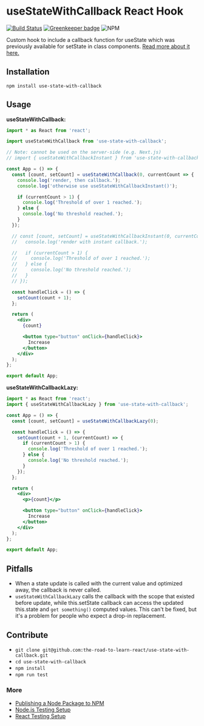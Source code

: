 # useStateWithCallback React Hook

[![Build Status](https://travis-ci.org/the-road-to-learn-react/use-state-with-callback.svg?branch=master)](https://travis-ci.org/the-road-to-learn-react/use-state-with-callback) [![Greenkeeper badge](https://badges.greenkeeper.io/the-road-to-learn-react/use-state-with-callback.svg)](https://greenkeeper.io/) ![NPM](https://img.shields.io/npm/l/use-state-with-callback.svg)

Custom hook to include a callback function for useState which was previously available for setState in class components. [Read more about it here.](https://www.robinwieruch.de/react-usestate-callback/)

## Installation

`npm install use-state-with-callback`

## Usage

**useStateWithCallback:**

```jsx
import * as React from 'react';

import useStateWithCallback from 'use-state-with-callback';

// Note: cannot be used on the server-side (e.g. Next.js)
// import { useStateWithCallbackInstant } from 'use-state-with-callback';

const App = () => {
  const [count, setCount] = useStateWithCallback(0, currentCount => {
    console.log('render, then callback.');
    console.log('otherwise use useStateWithCallbackInstant()');

    if (currentCount > 1) {
      console.log('Threshold of over 1 reached.');
    } else {
      console.log('No threshold reached.');
    }
  });

  // const [count, setCount] = useStateWithCallbackInstant(0, currentCount => {
  //   console.log('render with instant callback.');

  //   if (currentCount > 1) {
  //     console.log('Threshold of over 1 reached.');
  //   } else {
  //     console.log('No threshold reached.');
  //   }
  // });

  const handleClick = () => {
    setCount(count + 1);
  };

  return (
    <div>
      {count}

      <button type="button" onClick={handleClick}>
        Increase
      </button>
    </div>
  );
};

export default App;
```

**useStateWithCallbackLazy:**

```jsx
import * as React from 'react';
import { useStateWithCallbackLazy } from 'use-state-with-callback';

const App = () => {
  const [count, setCount] = useStateWithCallbackLazy(0);

  const handleClick = () => {
    setCount(count + 1, (currentCount) => {
      if (currentCount > 1) {
        console.log('Threshold of over 1 reached.');
      } else {
        console.log('No threshold reached.');
      }
    });
  };

  return (
    <div>
      <p>{count}</p>

      <button type="button" onClick={handleClick}>
        Increase
      </button>
    </div>
  );
};

export default App;
```

## Pitfalls

* When a state update is called with the current value and optimized away, the callback is never called.
* `useStateWithCallbackLazy` calls the callback with the scope that existed before update, while this.setState callback can access the updated this.state and `get something()` computed values. This can't be fixed, but it's a problem for people who expect a drop-in replacement.


## Contribute

- `git clone git@github.com:the-road-to-learn-react/use-state-with-callback.git`
- `cd use-state-with-callback`
- `npm install`
- `npm run test`

### More

- [Publishing a Node Package to NPM](https://www.robinwieruch.de/publish-npm-package-node/)
- [Node.js Testing Setup](https://www.robinwieruch.de/node-js-testing-mocha-chai/)
- [React Testing Setup](https://www.robinwieruch.de/react-testing-tutorial/)
